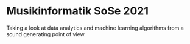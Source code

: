 # Musikinformatik SoSe 2021

Taking a look at data analytics and machine learning algorithms from a sound generating point of view.
